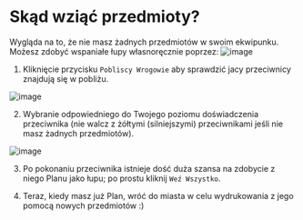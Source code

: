 # Skąd wziąć przedmioty?
Wygląda na to, że nie masz żadnych przedmiotów w swoim ekwipunku.
Możesz zdobyć wspaniałe łupy własnoręcznie poprzez: 
![image](https://user-images.githubusercontent.com/18545294/147309356-69ebc040-b1db-4a68-804d-bc5714efb64e.png)

1. Kliknięcie przycisku `Pobliscy Wrogowie` aby sprawdzić jacy przeciwnicy znajdują się w pobliżu.

![image](https://user-images.githubusercontent.com/18545294/147309416-5bae5420-d47e-4429-99e9-3884be153cfb.png)

2. Wybranie odpowiedniego do Twojego poziomu doświadczenia przeciwnika (nie walcz z żółtymi (silniejszymi) przeciwnikami jeśli nie masz żadnych przedmiotów).

![image](https://user-images.githubusercontent.com/18545294/147309576-640ae4c8-9d27-4719-8e06-ed82bc7a2d23.png)

3. Po pokonaniu przeciwnika istnieje dość duża szansa na zdobycie z niego Planu jako łupu; po prostu kliknij `Weź Wszystko`.

4. Teraz, kiedy masz już Plan, wróć do miasta w celu wydrukowania z jego pomocą nowych przedmiotów :)
